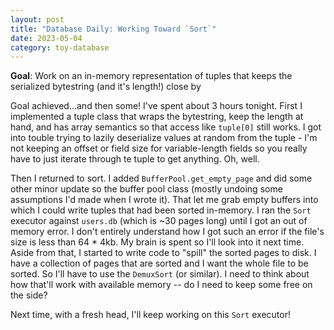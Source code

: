 ```yaml
---
layout: post
title: "Database Daily: Working Toward `Sort`"
date: 2023-05-04
category: toy-database
---
```

**Goal**: Work on an in-memory representation of tuples that keeps the serialized bytestring (and it's length!) close by

Goal achieved...and then some!  I've spent about 3 hours tonight.  First I implemented a tuple class that wraps the bytestring, keep the length at hand, and has array semantics so that access like `tuple[0]` still works. I got into touble trying to lazily deserialize values at random from the tuple - I'm not keeping an offset or field size for variable-length fields so you really have to just iterate through te tuple to get anything.  Oh, well.

Then I returned to sort. I added `BufferPool.get_empty_page` and did some other minor update so the buffer pool class (mostly undoing some assumptions I'd made when I wrote it). That let me grab empty buffers into which I could write tuples that had been sorted in-memory.  I ran the `Sort` executor against `users.db` (which is ~30 pages long) until I got an out of memory error. I don't entirely understand how I got such an error if the file's size is less than 64 * 4kb.  My brain is spent so I'll look into it next time. Aside from that, I started to write code to "spill" the sorted pages to disk. I have a collection of pages that are sorted and I want the whole file to be sorted.  So I'll have to use the `DemuxSort` (or similar).  I need to think about how that'll work with available memory -- do I need to keep some free on the side?

Next time, with a fresh head, I'll keep working on this `Sort` executor!